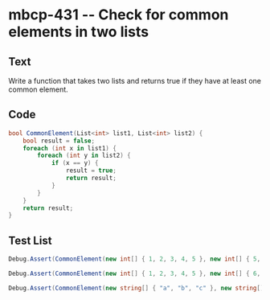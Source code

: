 # mbcp-431 -- Check for common elements in two lists

## Text

Write a function that takes two lists and returns true if they have at least one common element.

## Code

```csharp
bool CommonElement(List<int> list1, List<int> list2) {
    bool result = false;
    foreach (int x in list1) {
        foreach (int y in list2) {
            if (x == y) {
                result = true;
                return result;
            }
        }
    }
    return result;
}
```

## Test List

```csharp
Debug.Assert(CommonElement(new int[] { 1, 2, 3, 4, 5 }, new int[] { 5, 6, 7, 8, 9 }) == true);
```

```csharp
Debug.Assert(CommonElement(new int[] { 1, 2, 3, 4, 5 }, new int[] { 6, 7, 8, 9 }) == null);
```

```csharp
Debug.Assert(CommonElement(new string[] { "a", "b", "c" }, new string[] { "d", "b", "e"}) == true);
```
